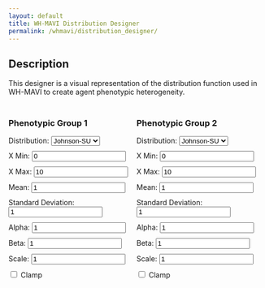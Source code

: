 ```yaml
---
layout: default
title: WH-MAVI Distribution Designer
permalink: /whmavi/distribution_designer/
---
```


## Description
This designer is a visual representation of the distribution function used in WH-MAVI to create agent phenotypic heterogeneity.

<script src="https://cdn.jsdelivr.net/npm/chart.js"></script>
<style>
  #controls {
    margin-top: 20px;
  }
  .control-group {
    margin-bottom: 10px;
  }
</style>

<canvas id="distributionChart" width="800" height="400"></canvas>

<div id="controls" style="display: flex; justify-content: space-between;">
  <!-- Distribution 1 Inputs -->
  <div id="distribution1-controls">
    <h3>Phenotypic Group 1</h3>
    <div class="control-group">
      <label for="distribution1">Distribution:</label>
      <select id="distribution1">
        <option value="johnson-su">Johnson-SU</option>
        <option value="beta">Beta</option>
      </select>
    </div>
    <div class="control-group">
      <label for="xmin1">X Min:</label>
      <input type="number" id="xmin1" value="0" step="0.1">
    </div>
    <div class="control-group">
      <label for="xmax1">X Max:</label>
      <input type="number" id="xmax1" value="10" step="0.1">
    </div>
    <div class="control-group">
      <label for="mean1">Mean:</label>
      <input type="number" id="mean1" value="1" step="0.1">
    </div>
    <div class="control-group">
      <label for="sd1">Standard Deviation:</label>
      <input type="number" id="sd1" value="1" step="0.1">
    </div>
    <div class="control-group">
      <label for="alpha1">Alpha:</label>
      <input type="number" id="alpha1" value="1" step="0.1">
    </div>
    <div class="control-group">
      <label for="beta_param1">Beta:</label>
      <input type="number" id="beta_param1" value="1" step="0.1">
    </div>
    <div class="control-group">
      <label for="scale1">Scale:</label>
      <input type="number" id="scale1" value="1" step="0.1">
    </div>
    <div class="control-group">
      <input type="checkbox" id="clamp1"> Clamp
    </div>
  </div>

  <!-- Distribution 2 Inputs -->
  <div id="distribution2-controls">
    <h3>Phenotypic Group 2</h3>
    <div class="control-group">
      <label for="distribution2">Distribution:</label>
      <select id="distribution2">
        <option value="johnson-su">Johnson-SU</option>
        <option value="beta">Beta</option>
      </select>
    </div>
    <div class="control-group">
      <label for="xmin2">X Min:</label>
      <input type="number" id="xmin2" value="0" step="0.1">
    </div>
    <div class="control-group">
      <label for="xmax2">X Max:</label>
      <input type="number" id="xmax2" value="10" step="0.1">
    </div>
    <div class="control-group">
      <label for="mean2">Mean:</label>
      <input type="number" id="mean2" value="1" step="0.1">
    </div>
    <div class="control-group">
      <label for="sd2">Standard Deviation:</label>
      <input type="number" id="sd2" value="1" step="0.1">
    </div>
    <div class="control-group">
      <label for="alpha2">Alpha:</label>
      <input type="number" id="alpha2" value="1" step="0.1">
    </div>
    <div class="control-group">
      <label for="beta_param2">Beta:</label>
      <input type="number" id="beta_param2" value="1" step="0.1">
    </div>
    <div class="control-group">
      <label for="scale2">Scale:</label>
      <input type="number" id="scale2" value="1" step="0.1">
    </div>
    <div class="control-group">
      <input type="checkbox" id="clamp2"> Clamp
    </div>
  </div>
</div>

<script>
  let chart; // Global chart instance

  // Function to calculate distribution values
  function calculateDistribution(distribution, xmin, xmax, mean, sd, alpha, beta_param, clamp) {
    const x_values = [];
    const step = (xmax - xmin) / 100;

    for (let x = xmin; x <= xmax; x += step) {
      x_values.push(x);
    }

    let y_values = [];

    if (distribution === "johnson-su") {
      y_values = x_values.map((x) => {
        if (sd === 0) {
          return mean;
        }
        return Math.exp(-0.5 * Math.pow((x - mean) / sd, 2));
      });

      if (clamp) {
        y_values = y_values.map((y, i) => {
          if (x_values[i] < 0 || x_values[i] > 1) {
            return 0;
          }
          return y;
        });
      }
    } else if (distribution === "beta") {
      y_values = x_values.map((x) => {
        return Math.pow(x, alpha - 1) * Math.pow(1 - x, beta_param - 1);
      });
    }

    return { x_values, y_values };
  }

  // Function to plot or update the distribution chart
  function plotDistribution() {
    // Fetch inputs for Distribution 1
    const distribution1 = document.getElementById("distribution1").value;
    const xmin1 = parseFloat(document.getElementById("xmin1").value);
    const xmax1 = parseFloat(document.getElementById("xmax1").value);
    const mean1 = parseFloat(document.getElementById("mean1").value);
    const sd1 = parseFloat(document.getElementById("sd1").value);
    const alpha1 = parseFloat(document.getElementById("alpha1").value);
    const beta_param1 = parseFloat(document.getElementById("beta_param1").value);
    const clamp1 = document.getElementById("clamp1").checked;

    // Fetch inputs for Distribution 2
    const distribution2 = document.getElementById("distribution2").value;
    const xmin2 = parseFloat(document.getElementById("xmin2").value);
    const xmax2 = parseFloat(document.getElementById("xmax2").value);
    const mean2 = parseFloat(document.getElementById("mean2").value);
    const sd2 = parseFloat(document.getElementById("sd2").value);
    const alpha2 = parseFloat(document.getElementById("alpha2").value);
    const beta_param2 = parseFloat(document.getElementById("beta_param2").value);
    const clamp2 = document.getElementById("clamp2").checked;

    // Calculate values for both distributions
    const { x_values: x_values1, y_values: y_values1 } = calculateDistribution(distribution1, xmin1, xmax1, mean1, sd1, alpha1, beta_param1, clamp1);
    const { x_values: x_values2, y_values: y_values2 } = calculateDistribution(distribution2, xmin2, xmax2, mean2, sd2, alpha2, beta_param2, clamp2);

    if (!chart) {
      // Initialize the chart the first time
      const ctx = document.getElementById("distributionChart").getContext("2d");
      chart = new Chart(ctx, {
        type: "line",
        data: {
          labels: x_values1, // First distribution is used for labels
          datasets: [
            {
              label: "Distribution 1",
              data: y_values1,
              borderColor: "blue",
              fill: false,
              pointRadius: 0,
            },
            {
              label: "Distribution 2",
              data: y_values2,
              borderColor: "red",
              fill: false,
              pointRadius: 0,
            },
          ],
        },
        options: {
          scales: {
            x: {
              type: "linear",
              position: "bottom",
            },
          },
        },
      });
    } else {
      // Update the existing chart's data and refresh it
      chart.data.labels = x_values1;
      chart.data.datasets[0].data = y_values1;
      chart.data.datasets[1].data = y_values2;
      chart.update();
    }
  }

  // Attach change listeners to all controls to update the chart on input change
  document.querySelectorAll("#controls input, #controls select").forEach((input) => {
    input.addEventListener("input", plotDistribution);
  });

  // Initial plot
  plotDistribution();
</script>

